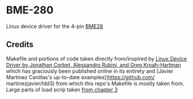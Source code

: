 # BME-280

Linux device driver for the 4-pin [BME28](https://www.amazon.ca/gp/product/B07KYJNFMD/ref=ppx_yo_dt_b_asin_title_o04_s00?ie=UTF8&psc=1)

## Credits

Makefile and portions of code taken directly from/inspired by [Linux Device Driver by Jonathan Corbet, Alessandro Rubini, and Greg Kroah-Hartman](https://lwn.net/Kernel/LDD3/) which has graciously been published online in its entirety and [Javier Martinez Canillas's up-to-date examples](https://github.com/ martinezjavier/ldd3) from which this repo's Makefile is mostly taken from. Large parts of load scrip taken [from chapter 3](https://static.lwn.net/images/pdf/LDD3/ch03.pdf)
